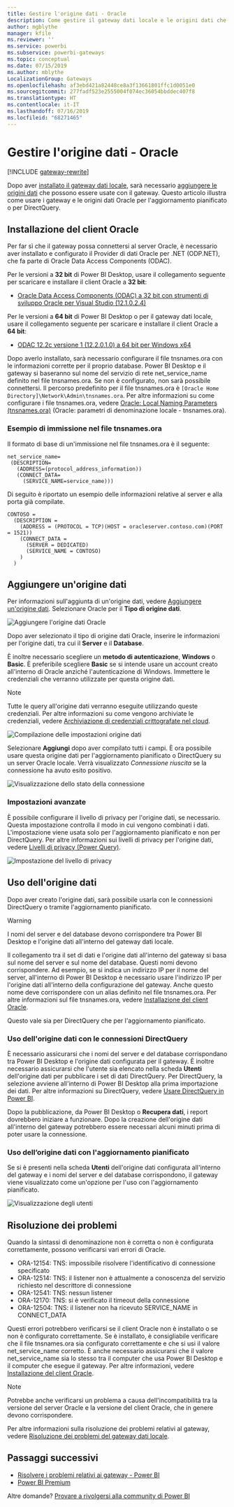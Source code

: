 ```yaml
---
title: Gestire l'origine dati - Oracle
description: Come gestire il gateway dati locale e le origini dati che vi appartengono.
author: mgblythe
manager: kfile
ms.reviewer: ''
ms.service: powerbi
ms.subservice: powerbi-gateways
ms.topic: conceptual
ms.date: 07/15/2019
ms.author: mblythe
LocalizationGroup: Gateways
ms.openlocfilehash: af3ebd421a82448ce8a3f13661801ffc1d0051e0
ms.sourcegitcommit: 277fadf523e2555004f074ec36054bbddec407f8
ms.translationtype: HT
ms.contentlocale: it-IT
ms.lasthandoff: 07/16/2019
ms.locfileid: "68271465"
---
```

# <a name="manage-your-data-source---oracle"></a>Gestire l'origine dati - Oracle

[!INCLUDE [gateway-rewrite](includes/gateway-rewrite.md)]

Dopo aver [installato il gateway dati locale](/data-integration/gateway/service-gateway-install), sarà necessario [aggiungere le origini dati](service-gateway-data-sources.md#add-a-data-source) che possono essere usate con il gateway. Questo articolo illustra come usare i gateway e le origini dati Oracle per l'aggiornamento pianificato o per DirectQuery.

## <a name="installing-the-oracle-client"></a>Installazione del client Oracle

Per far sì che il gateway possa connettersi al server Oracle, è necessario aver installato e configurato il Provider di dati Oracle per .NET (ODP.NET), che fa parte di Oracle Data Access Components (ODAC).

Per le versioni a **32 bit** di Power BI Desktop, usare il collegamento seguente per scaricare e installare il client Oracle a **32 bit**:

* [Oracle Data Access Components (ODAC) a 32 bit con strumenti di sviluppo Oracle per Visual Studio (12.1.0.2.4)](http://www.oracle.com/technetwork/topics/dotnet/utilsoft-086879.html)

Per le versioni a **64 bit** di Power BI Desktop o per il gateway dati locale, usare il collegamento seguente per scaricare e installare il client Oracle a **64 bit**:

* [ODAC 12.2c versione 1 (12.2.0.1.0) a 64 bit per Windows x64](http://www.oracle.com/technetwork/database/windows/downloads/index-090165.html)

Dopo averlo installato, sarà necessario configurare il file tnsnames.ora con le informazioni corrette per il proprio database. Power BI Desktop e il gateway si baseranno sul nome del servizio di rete net_service_name definito nel file tnsnames.ora. Se non è configurato, non sarà possibile connettersi. Il percorso predefinito per il file tnsnames.ora è `[Oracle Home Directory]\Network\Admin\tnsnames.ora`. Per altre informazioni su come configurare i file tnsnames.ora, vedere [Oracle: Local Naming Parameters (tnsnames.ora)](https://docs.oracle.com/cd/B28359_01/network.111/b28317/tnsnames.htm) (Oracle: parametri di denominazione locale - tnsnames.ora).

### <a name="example-tnsnamesora-file-entry"></a>Esempio di immissione nel file tnsnames.ora

Il formato di base di un'immissione nel file tnsnames.ora è il seguente:

```
net_service_name=
 (DESCRIPTION=
   (ADDRESS=(protocol_address_information))
   (CONNECT_DATA=
     (SERVICE_NAME=service_name)))
```

Di seguito è riportato un esempio delle informazioni relative al server e alla porta già compilate.

```
CONTOSO =
  (DESCRIPTION =
    (ADDRESS = (PROTOCOL = TCP)(HOST = oracleserver.contoso.com)(PORT = 1521))
    (CONNECT_DATA =
      (SERVER = DEDICATED)
      (SERVICE_NAME = CONTOSO)
    )
  )
```

## <a name="add-a-data-source"></a>Aggiungere un'origine dati

Per informazioni sull'aggiunta di un'origine dati, vedere [Aggiungere un'origine dati](service-gateway-data-sources.md#add-a-data-source). Selezionare Oracle per il **Tipo di origine dati**.

![Aggiungere l'origine dati Oracle](media/service-gateway-onprem-manage-oracle/data-source-oracle.png)

Dopo aver selezionato il tipo di origine dati Oracle, inserire le informazioni per l'origine dati, tra cui il **Server** e il **Database**.  

È inoltre necessario scegliere un **metodo di autenticazione**,  **Windows** o **Basic**.  È preferibile scegliere **Basic** se si intende usare un account creato all'interno di Oracle anziché l'autenticazione di Windows. Immettere le credenziali che verranno utilizzate per questa origine dati.

> [!NOTE]
> Tutte le query all'origine dati verranno eseguite utilizzando queste credenziali. Per altre informazioni su come vengono archiviate le credenziali, vedere [Archiviazione di credenziali crittografate nel cloud](service-gateway-data-sources.md#storing-encrypted-credentials-in-the-cloud).

![Compilazione delle impostazioni origine dati](media/service-gateway-onprem-manage-oracle/data-source-oracle2.png)

Selezionare **Aggiungi** dopo aver compilato tutti i campi. È ora possibile usare questa origine dati per l'aggiornamento pianificato o DirectQuery su un server Oracle locale. Verrà visualizzato *Connessione riuscita* se la connessione ha avuto esito positivo.

![Visualizzazione dello stato della connessione](media/service-gateway-onprem-manage-oracle/datasourcesettings4.png)

### <a name="advanced-settings"></a>Impostazioni avanzate

È possibile configurare il livello di privacy per l'origine dati, se necessario. Questa impostazione controlla il modo in cui vengono combinati i dati. L'impostazione viene usata solo per l'aggiornamento pianificato e non per DirectQuery. Per altre informazioni sui livelli di privacy per l'origine dati, vedere [Livelli di privacy (Power Query)](https://support.office.com/article/Privacy-levels-Power-Query-CC3EDE4D-359E-4B28-BC72-9BEE7900B540).

![Impostazione del livello di privacy](media/service-gateway-onprem-manage-oracle/datasourcesettings9.png)

## <a name="using-the-data-source"></a>Uso dell'origine dati

Dopo aver creato l'origine dati, sarà possibile usarla con le connessioni DirectQuery o tramite l'aggiornamento pianificato.

> [!WARNING]
> I nomi del server e del database devono corrispondere tra Power BI Desktop e l'origine dati all'interno del gateway dati locale.

Il collegamento tra il set di dati e l'origine dati all'interno del gateway si basa sul nome del server e sul nome del database. Questi nomi devono corrispondere. Ad esempio, se si indica un indirizzo IP per il nome del server, all'interno di Power BI Desktop è necessario usare l'indirizzo IP per l'origine dati all'interno della configurazione del gateway. Anche questo nome deve corrispondere con un alias definito nel file tnsnames.ora. Per altre informazioni sul file tnsnames.ora, vedere [Installazione del client Oracle](#installing-the-oracle-client).

Questo vale sia per DirectQuery che per l'aggiornamento pianificato.

### <a name="using-the-data-source-with-directquery-connections"></a>Uso dell'origine dati con le connessioni DirectQuery

È necessario assicurarsi che i nomi del server e del database corrispondano tra Power BI Desktop e l'origine dati configurata per il gateway. È inoltre necessario assicurarsi che l'utente sia elencato nella scheda **Utenti** dell'origine dati per pubblicare i set di dati DirectQuery. Per DirectQuery, la selezione avviene all'interno di Power BI Desktop alla prima importazione dei dati. Per altre informazioni su DirectQuery, vedere [Usare DirectQuery in Power BI](desktop-use-directquery.md).

Dopo la pubblicazione, da Power BI Desktop o **Recupera dati**, i report dovrebbero iniziare a funzionare. Dopo la creazione dell'origine dati all'interno del gateway potrebbero essere necessari alcuni minuti prima di poter usare la connessione.

### <a name="using-the-data-source-with-scheduled-refresh"></a>Uso dell’origine dati con l'aggiornamento pianificato

Se si è presenti nella scheda **Utenti** dell'origine dati configurata all'interno del gateway e i nomi del server e del database corrispondono, il gateway viene visualizzato come un'opzione per l'uso con l'aggiornamento pianificato.

![Visualizzazione degli utenti](media/service-gateway-onprem-manage-oracle/powerbi-gateway-enterprise-schedule-refresh.png)

## <a name="troubleshooting"></a>Risoluzione dei problemi

Quando la sintassi di denominazione non è corretta o non è configurata correttamente, possono verificarsi vari errori di Oracle.

* ORA-12154: TNS: impossibile risolvere l'identificativo di connessione specificato  
* ORA-12514: TNS: il listener non è attualmente a conoscenza del servizio richiesto nel descrittore di connessione  
* ORA-12541: TNS: nessun listener  
* ORA-12170: TNS: si è verificato il timeout della connessione  
* ORA-12504: TNS: il listener non ha ricevuto SERVICE_NAME in CONNECT_DATA  

Questi errori potrebbero verificarsi se il client Oracle non è installato o se non è configurato correttamente. Se è installato, è consigliabile verificare che il file tnsnames.ora sia configurato correttamente e che si usi il valore net_service_name corretto. È anche necessario assicurarsi che il valore net_service_name sia lo stesso tra il computer che usa Power BI Desktop e il computer che esegue il gateway. Per altre informazioni, vedere [Installazione del client Oracle](#installing-the-oracle-client).

> [!NOTE]
> Potrebbe anche verificarsi un problema a causa dell'incompatibilità tra la versione del server Oracle e la versione del client Oracle, che in genere devono corrispondere.

Per altre informazioni sulla risoluzione dei problemi relativi al gateway, vedere [Risoluzione dei problemi del gateway dati locale](/data-integration/gateway/service-gateway-tshoot).

## <a name="next-steps"></a>Passaggi successivi

* [Risolvere i problemi relativi ai gateway - Power BI](service-gateway-onprem-tshoot.md)
* [Power BI Premium](service-premium.md)

Altre domande? [Provare a rivolgersi alla community di Power BI](http://community.powerbi.com/)


